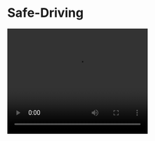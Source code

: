 # Safe-Driving

<html>
  <video width="320" height="240" controls>
  <source src="video_1.mp4" type="video/mp4">
  Your browser does not support the video tag.
</video>
  </html>
